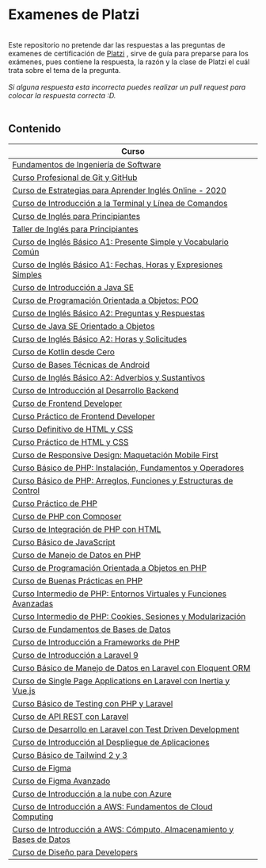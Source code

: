 # Examenes de Platzi

<br>Este repositorio no pretende dar las respuestas a las preguntas de examenes de certificación de [Platzi](https://platzi.com) , sirve de guía para preparse para los exámenes, pues contiene la respuesta, la razón y la clase de Platzi el cuál trata sobre el tema de la pregunta.
<br><br>
*Si alguna respuesta esta incorrecta puedes realizar un pull request para colocar la respuesta correcta :D.*
<br><br>
## Contenido

|Curso|
|-----------|
|[Fundamentos de Ingeniería de Software](FundamentosIS.md)| 
|[Curso Profesional de Git y GitHub](CursoGit.md)| 
|[Curso de Estrategias para Aprender Inglés Online - 2020](EstrategiaInglesOnline.md)|
|[Curso de Introducción a la Terminal y Línea de Comandos](IntroduccionTerminal.md)|
|[Curso de Inglés para Principiantes](EnglishBeginners.md)|
|[Taller de Inglés para Principiantes](TallerPrincipiantes.md)|	
|[Curso de Inglés Básico A1: Presente Simple y Vocabulario Común](englishA1_PresentSimple.md)|
|[Curso de Inglés Básico A1: Fechas, Horas y Expresiones Simples](englishA1_Dates.md)|
|[Curso de Introducción a Java SE](javaSE.md)|
|[Curso de Programación Orientada a Objetos: POO](Poo.md)|
|[Curso de Inglés Básico A2: Preguntas y Respuestas](EnglishA2_q&a.md)|
|[Curso de Java SE Orientado a Objetos](JavaSEPoo.md)|
|[Curso de Inglés Básico A2: Horas y Solicitudes](EnglishA2_hours&request.md)|
|[Curso de Kotlin desde Cero](Kotlin_desde0.md)|
|[Curso de Bases Técnicas de Android](BasesTecnicasAndroid.md)|
|[Curso de Inglés Básico A2: Adverbios y Sustantivos](englishA2_Adverbs&Nouns.md)|
|[Curso de Introducción al Desarrollo Backend](IntroduccionBackend.md)|
|[Curso de Frontend Developer](FrontendDev.md)|
|[Curso Práctico de Frontend Developer](practicoFrontendDeveloper.md)|
|[Curso Definitivo de HTML y CSS](cursoDefHTMLyCSS.md)|
|[Curso Práctico de HTML y CSS](cursoPracHTMLyCSS.md)|
|[Curso de Responsive Design: Maquetación Mobile First](cursoMobileFirst.md)|
|[Curso Básico de PHP: Instalación, Fundamentos y Operadores](cursoBasicoPHP.md)|
|[Curso Básico de PHP: Arreglos, Funciones y Estructuras de Control](cursoBasicoPHP2.md)|
|[Curso Práctico de PHP](cursoPracticoPHP.md)|
|[Curso de PHP con Composer](cursoPHPComposer.md)|
|[Curso de Integración de PHP con HTML](cursoIntregacionPHyHTML.md)|
|[Curso Básico de JavaScript](cursoBasicoJS.md)|
|[Curso de Manejo de Datos en PHP](cursoManejoDatosPHP.md)|
|[Curso de Programación Orientada a Objetos en PHP](cursoProgramacionPOO_PHP.md)|
|[Curso de Buenas Prácticas en PHP](cursoBuenasPracticasPHP.md)|
|[Curso Intermedio de PHP: Entornos Virtuales y Funciones Avanzadas](cursoIntermedioPHPEntVFunAvz.md)|
|[Curso Intermedio de PHP: Cookies, Sesiones y Modularización](cursoIntermedioPHPCSM.md)|
|[Curso de Fundamentos de Bases de Datos](cursoFundamentosBD.md)|
|[Curso de Introducción a Frameworks de PHP](cursoIntroduccionFrameworksPHP.md)|
|[Curso de Introducción a Laravel 9](cursoIntroduccionLaravel9.md)|
|[Curso Básico de Manejo de Datos en Laravel con Eloquent ORM](cursoBasicoManejoDatosEloquentORM.md)|
|[Curso de Single Page Applications en Laravel con Inertia y Vue.js](cursoSPALaravelInertiaVue.md)|
|[Curso Básico de Testing con PHP y Laravel](cursobasicotestingphplaravel.md)|
|[Curso de API REST con Laravel](cursoAPIRESTLaravel.md)|
|[Curso de Desarrollo en Laravel con Test Driven Development](cursodesarrollolaraveltdd.md)|
|[Curso de Introducción al Despliegue de Aplicaciones](cursoIntroduccionDespliegueAplicaciones.md)|
|[Curso Básico de Tailwind 2 y 3](cursoBasicoTailwind2-3.md)|
|[Curso de Figma](cursoFigma.md)|
|[Curso de Figma Avanzado](CursoFigmaAvanzado.md)|
|[Curso de Introducción a la nube con Azure](cursoIntroduccionNubeAzure.md)|
|[Curso de Introducción a AWS: Fundamentos de Cloud Computing](cursoIntroduccionAWS.md)|
|[Curso de Introducción a AWS: Cómputo, Almacenamiento y Bases de Datos](cursoIntroduccionAWS-CABD.md)|
|[Curso de Diseño para Developers](cursoDisenoDevs.md)|

&nbsp;

